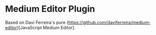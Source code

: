 Medium Editor Plugin
====================

Based on Davi Ferreira's pure (https://github.com/daviferreira/medium-editor)[JavaScript Medium Editor].


